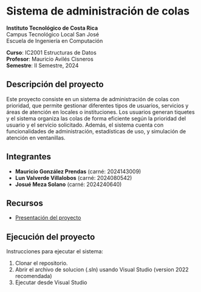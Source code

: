 # Sistema de administración de colas

**Instituto Tecnológico de Costa Rica**  
Campus Tecnológico Local San José  
Escuela de Ingeniería en Computación  

**Curso**: IC2001 Estructuras de Datos  
**Profesor**: Mauricio Avilés Cisneros  
**Semestre**: II Semestre, 2024  

## Descripción del proyecto

Este proyecto consiste en un sistema de administración de colas con prioridad, que permite gestionar diferentes tipos de usuarios, servicios y áreas de atención en locales o instituciones. Los usuarios generan tiquetes y el sistema organiza las colas de forma eficiente según la prioridad del usuario y el servicio solicitado. Además, el sistema cuenta con funcionalidades de administración, estadísticas de uso, y simulación de atención en ventanillas.

## Integrantes
- **Mauricio González Prendas** (carné: 2024143009)
- **Lun Valverde Villalobos** (carné: 2024080542)
- **Josué Meza Solano** (carné: 2024240640)

## Recursos

- [Presentación del proyecto](https://docs.google.com/presentation/d/1x3NYHb97RlHZmXwpiqScOGtEKyBftnQI7fV0pM5J_UA/edit?usp=sharing)

## Ejecución del proyecto

Instrucciones para ejecutar el sistema:

1. Clonar el repositorio.
2. Abrir el archivo de solucion (.sln) usando Visual Studio (version 2022 recomendada)
3. Ejecutar desde Visual Studio
